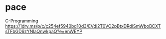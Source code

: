 # pace
C-Programming
https://1drv.ms/p/c/c254ef5940bd10d3/EVdi2T0VO2pBtxDRdlSmWboBCXTsTFbGD6zYNIaQnwkpaQ?e=enWEYP
